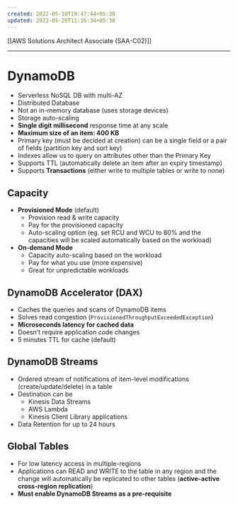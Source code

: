 ```yaml
---
created: 2022-05-10T19:47:44+05:30
updated: 2022-05-20T11:16:34+05:30
---
```

[[AWS Solutions Architect Associate (SAA-C02)]]

---
# DynamoDB
- Serverless NoSQL DB with multi-AZ
- Distributed Database
- Not an in-memory database (uses storage devices)
- Storage auto-scaling
- **Single digit millisecond** response time at any scale
- **Maximum size of an item: 400 KB**
- Primary key (must be decided at creation) can be a single field or a pair of fields (partition key and sort key)
- Indexes allow us to query on attributes other than the Primary Key
- Supports TTL (automatically delete an item after an expiry timestamp)
- Supports **Transactions** (either write to multiple tables or write to none)

## Capacity
- **Provisioned Mode** (default)
	- Provision read & write capacity
	- Pay for the provisioned capacity
	- Auto-scaling option (eg. set RCU and WCU to 80% and the capacities will be scaled automatically based on the workload)
- **On-demand Mode**
	-  Capacity auto-scaling based on the workload
	-  Pay for what you use (more expensive)
	-  Great for unpredictable workloads

## DynamoDB Accelerator (DAX)
-   Caches the queries and scans of DynamoDB items
-   Solves read congestion (`ProvisionedThroughputExceededException`)
-   **Microseconds latency for cached data**
-   Doesn’t require application code changes
-   5 minutes TTL for cache (default)

## DynamoDB Streams
- Ordered stream of notifications of item-level modifications (create/update/delete) in a table
- Destination can be
    -   Kinesis Data Streams
    -   AWS Lambda
    -   Kinesis Client Library applications
-   Data Retention for up to 24 hours

## Global Tables
-   For low latency access in multiple-regions
-   Applications can READ and WRITE to the table in any region and the change will automatically be replicated to other tables (**active-active cross-region replication**)
-   **Must enable DynamoDB Streams as a pre-requisite**